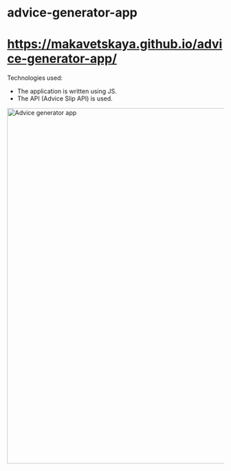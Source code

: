 

# advice-generator-app
# https://makavetskaya.github.io/advice-generator-app/

Technologies used:
- The application is written using JS.
- The API (Advice Slip API) is used.



<img width="826" alt="Advice generator app" src="https://user-images.githubusercontent.com/90634573/196711444-1fd469f9-380d-4ade-8873-2df0fd58d922.png">
